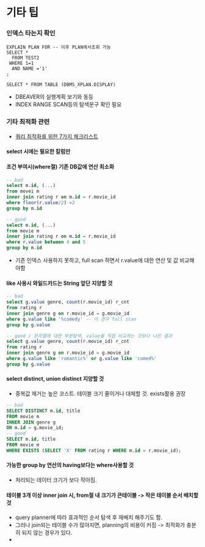 # 기타 팁


### 인덱스 타는지 확인
```
EXPLAIN PLAN FOR -- 이후 PLAN에서조회 가능
SELECT * 
  FROM TEST2
 WHERE 1=1
  AND NAME ='1'
;

SELECT * FROM TABLE (DBMS_XPLAN.DISPLAY)
```
- DBEAVER의 실행계획 보기와 동등
- INDEX RANGE SCAN등의 탐색문구 확인 필요

### 기타 최적화 관련

- [쿼리 최적화를 위한 7가지 체크리스트](https://medium.com/watcha/%EC%BF%BC%EB%A6%AC-%EC%B5%9C%EC%A0%81%ED%99%94-%EC%B2%AB%EA%B1%B8%EC%9D%8C-%EB%B3%B4%EB%8B%A4-%EB%B9%A0%EB%A5%B8-%EC%BF%BC%EB%A6%AC%EB%A5%BC-%EC%9C%84%ED%95%9C-7%EA%B0%80%EC%A7%80-%EC%B2%B4%ED%81%AC-%EB%A6%AC%EC%8A%A4%ED%8A%B8-bafec9d2c073)

#### select 시에는 필요한 칼럼만

#### 조건 부여시(where절) 기존 DB값에 연산 최소화
```SQL
-- bad
select m.id, (...)
from movei m
inner join rating r on m.id = r.movie_id
where floor(r.value/2) =2
group by m.id

-- good
select m.id, (...)
from movie m
inner join rating r on m.id = r.movie_id
where r.value between 4 and 5
group by m.id
```
- 기존 인덱스 사용하지 못하고, full scan 하면서 r.value에 대한 연산 및 값 비교해야함


#### like 사용시 와일드카드는 String 앞단 지양할 것

```sql
-- bad
select g.value genre, count(r.movie_id) r_cnt
from rating r
inner join genre g on r.movie_id = g.movie_id
where g.value like '%comedy' -- 이 경우 full scan
group by g.value

-- good / 문자열에 대한 부분탐색, value를 직접 비교하는 것보다 나은 결과
select g.value genre, count(r.movie_id) r_cnt
from rating r
inner join genre g on r.movie_id = g.movie_id
where g.value like 'romantic%' or g.value like 'comed%' 
group by g.value
```

#### select distinct, union distinct 지양할 것
- 중복값 제거는 높은 코스트. 테이블 크기 줄이거나 대체할 것. exists활용 권장
```sql
-- bad
SELECT DISTINCT m.id, title 
FROM movie m  
INNER JOIN genre g 
ON m.id = g.movie_id;
-- good
SELECT m.id, title 
FROM movie m  
WHERE EXISTS (SELECT 'X' FROM rating r WHERE m.id = r.movie_id);
```

#### 가능한 group by 연산의 having보다는 where사용할 것
- 처리되는 데이터 크기가 보다 작아짐.

#### 테이블 3개 이상 inner join 시, from절 내 크기가 큰테이블 -> 작은 테이블 순서 배치할 것
- query planner에 따라 효과적인 순서 탐색 후 재배치 해주기도 함.
- 그러나 join되는 테이블 수가 많아지면, planning의 비용이 커짐 -> 최적화가 충분히 되지 않는 경우가 있다.
- 
